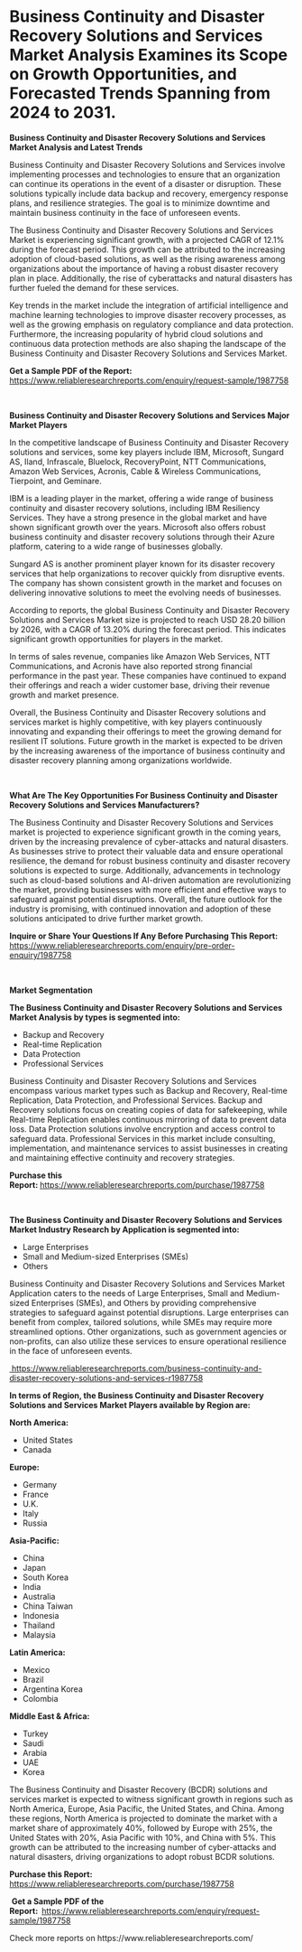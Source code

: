 <p><h1>Business Continuity and Disaster Recovery Solutions and Services Market Analysis Examines its Scope on Growth Opportunities, and Forecasted Trends Spanning from 2024 to 2031.</h1></p><p><strong>Business Continuity and Disaster Recovery Solutions and Services Market Analysis and Latest Trends</strong></p>
<p><p>Business Continuity and Disaster Recovery Solutions and Services involve implementing processes and technologies to ensure that an organization can continue its operations in the event of a disaster or disruption. These solutions typically include data backup and recovery, emergency response plans, and resilience strategies. The goal is to minimize downtime and maintain business continuity in the face of unforeseen events.</p><p>The Business Continuity and Disaster Recovery Solutions and Services Market is experiencing significant growth, with a projected CAGR of 12.1% during the forecast period. This growth can be attributed to the increasing adoption of cloud-based solutions, as well as the rising awareness among organizations about the importance of having a robust disaster recovery plan in place. Additionally, the rise of cyberattacks and natural disasters has further fueled the demand for these services.</p><p>Key trends in the market include the integration of artificial intelligence and machine learning technologies to improve disaster recovery processes, as well as the growing emphasis on regulatory compliance and data protection. Furthermore, the increasing popularity of hybrid cloud solutions and continuous data protection methods are also shaping the landscape of the Business Continuity and Disaster Recovery Solutions and Services Market.</p></p>
<p><strong>Get a Sample PDF of the Report:&nbsp;</strong> <a href="https://www.reliableresearchreports.com/enquiry/request-sample/1987758">https://www.reliableresearchreports.com/enquiry/request-sample/1987758</a></p>
<p>&nbsp;</p>
<p><strong>Business Continuity and Disaster Recovery Solutions and Services Major Market Players</strong></p>
<p><p>In the competitive landscape of Business Continuity and Disaster Recovery solutions and services, some key players include IBM, Microsoft, Sungard AS, Iland, Infrascale, Bluelock, RecoveryPoint, NTT Communications, Amazon Web Services, Acronis, Cable & Wireless Communications, Tierpoint, and Geminare.</p><p>IBM is a leading player in the market, offering a wide range of business continuity and disaster recovery solutions, including IBM Resiliency Services. They have a strong presence in the global market and have shown significant growth over the years. Microsoft also offers robust business continuity and disaster recovery solutions through their Azure platform, catering to a wide range of businesses globally.</p><p>Sungard AS is another prominent player known for its disaster recovery services that help organizations to recover quickly from disruptive events. The company has shown consistent growth in the market and focuses on delivering innovative solutions to meet the evolving needs of businesses.</p><p>According to reports, the global Business Continuity and Disaster Recovery Solutions and Services Market size is projected to reach USD 28.20 billion by 2026, with a CAGR of 13.20% during the forecast period. This indicates significant growth opportunities for players in the market.</p><p>In terms of sales revenue, companies like Amazon Web Services, NTT Communications, and Acronis have also reported strong financial performance in the past year. These companies have continued to expand their offerings and reach a wider customer base, driving their revenue growth and market presence.</p><p>Overall, the Business Continuity and Disaster Recovery solutions and services market is highly competitive, with key players continuously innovating and expanding their offerings to meet the growing demand for resilient IT solutions. Future growth in the market is expected to be driven by the increasing awareness of the importance of business continuity and disaster recovery planning among organizations worldwide.</p></p>
<p>&nbsp;</p>
<p><strong>What Are The Key Opportunities For Business Continuity and Disaster Recovery Solutions and Services Manufacturers?</strong></p>
<p><p>The Business Continuity and Disaster Recovery Solutions and Services market is projected to experience significant growth in the coming years, driven by the increasing prevalence of cyber-attacks and natural disasters. As businesses strive to protect their valuable data and ensure operational resilience, the demand for robust business continuity and disaster recovery solutions is expected to surge. Additionally, advancements in technology such as cloud-based solutions and AI-driven automation are revolutionizing the market, providing businesses with more efficient and effective ways to safeguard against potential disruptions. Overall, the future outlook for the industry is promising, with continued innovation and adoption of these solutions anticipated to drive further market growth.</p></p>
<p><strong>Inquire or Share Your Questions If Any Before Purchasing This Report:</strong> <a href="https://www.reliableresearchreports.com/enquiry/pre-order-enquiry/1987758">https://www.reliableresearchreports.com/enquiry/pre-order-enquiry/1987758</a></p>
<p>&nbsp;</p>
<p><strong>Market Segmentation</strong></p>
<p><strong>The Business Continuity and Disaster Recovery Solutions and Services Market Analysis by types is segmented into:</strong></p>
<p><ul><li>Backup and Recovery</li><li>Real-time Replication</li><li>Data Protection</li><li>Professional Services</li></ul></p>
<p><p>Business Continuity and Disaster Recovery Solutions and Services encompass various market types such as Backup and Recovery, Real-time Replication, Data Protection, and Professional Services. Backup and Recovery solutions focus on creating copies of data for safekeeping, while Real-time Replication enables continuous mirroring of data to prevent data loss. Data Protection solutions involve encryption and access control to safeguard data. Professional Services in this market include consulting, implementation, and maintenance services to assist businesses in creating and maintaining effective continuity and recovery strategies.</p></p>
<p><strong>Purchase this Report:&nbsp;</strong><a href="https://www.reliableresearchreports.com/purchase/1987758">https://www.reliableresearchreports.com/purchase/1987758</a></p>
<p>&nbsp;</p>
<p><strong>The Business Continuity and Disaster Recovery Solutions and Services Market Industry Research by Application is segmented into:</strong></p>
<p><ul><li>Large Enterprises</li><li>Small and Medium-sized Enterprises (SMEs)</li><li>Others</li></ul></p>
<p><p>Business Continuity and Disaster Recovery Solutions and Services Market Application caters to the needs of Large Enterprises, Small and Medium-sized Enterprises (SMEs), and Others by providing comprehensive strategies to safeguard against potential disruptions. Large enterprises can benefit from complex, tailored solutions, while SMEs may require more streamlined options. Other organizations, such as government agencies or non-profits, can also utilize these services to ensure operational resilience in the face of unforeseen events.</p></p>
<p><a href="https://www.reliableresearchreports.com/business-continuity-and-disaster-recovery-solutions-and-services-r1987758">&nbsp;https://www.reliableresearchreports.com/business-continuity-and-disaster-recovery-solutions-and-services-r1987758</a></p>
<p><strong>In terms of Region, the Business Continuity and Disaster Recovery Solutions and Services Market Players available by Region are:</strong></p>
<p>
    <p> <strong> North America: </strong>
        <ul>
            <li>United States</li>
            <li>Canada</li>
        </ul>
        </p> 
    <p> <strong> Europe: </strong>
        <ul>
            <li>Germany</li>
            <li>France</li>
            <li>U.K.</li>
            <li>Italy</li>
            <li>Russia</li>
        </ul>
        </p> 
    <p> <strong> Asia-Pacific: </strong>
        <ul>
            <li>China</li>
            <li>Japan</li>
            <li>South Korea</li>
            <li>India</li>
            <li>Australia</li>
            <li>China Taiwan</li>
            <li>Indonesia</li>
            <li>Thailand</li>
            <li>Malaysia</li>
        </ul>
        </p> 
    <p> <strong> Latin America: </strong>
        <ul>
            <li>Mexico</li>
            <li>Brazil</li>
            <li>Argentina Korea</li>
            <li>Colombia</li>
        </ul>
        </p> 
    <p> <strong> Middle East & Africa: </strong>
        <ul>
            <li>Turkey</li>
            <li>Saudi</li>
            <li>Arabia</li>
            <li>UAE</li>
            <li>Korea</li>
        </ul>
    </p>
    </p>
<p><p>The Business Continuity and Disaster Recovery (BCDR) solutions and services market is expected to witness significant growth in regions such as North America, Europe, Asia Pacific, the United States, and China. Among these regions, North America is projected to dominate the market with a market share of approximately 40%, followed by Europe with 25%, the United States with 20%, Asia Pacific with 10%, and China with 5%. This growth can be attributed to the increasing number of cyber-attacks and natural disasters, driving organizations to adopt robust BCDR solutions.</p></p>
<p><strong>Purchase this Report: </strong><a href="https://www.reliableresearchreports.com/purchase/1987758">https://www.reliableresearchreports.com/purchase/1987758</a></p>
<p>&nbsp;<strong>Get a Sample PDF of the Report:&nbsp;&nbsp;</strong><a href="https://www.reliableresearchreports.com/enquiry/request-sample/1987758">https://www.reliableresearchreports.com/enquiry/request-sample/1987758</a></p>
<p><strong></strong></p>
<p>Check more reports on https://www.reliableresearchreports.com/</p>